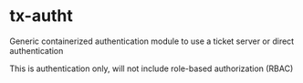 # tx-autht
Generic containerized authentication module to use a ticket server or direct authentication

This is authentication only, will not include role-based authorization (RBAC)

